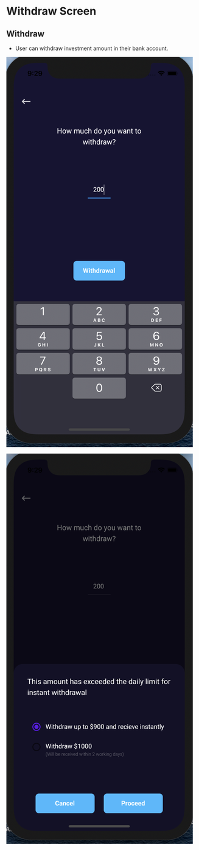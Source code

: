 # Withdraw Screen

## Withdraw

* User can withdraw investment amount in their bank account.

![](../../.gitbook/assets/6.png)

![](../../.gitbook/assets/7%20%281%29.png)

